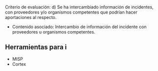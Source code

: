 Criterio de evaluación:
d) Se ha intercambiado información de incidentes, con proveedores y/o organismos competentes que podrían hacer aportaciones al respecto.

* Contenido asociado: Intercambio de información del incidente con proveedores u organismos competentes.


## Herramientas para i
- MISP
- Cortex